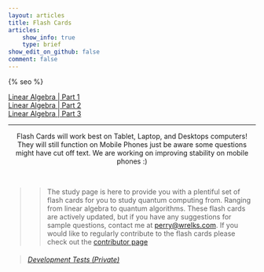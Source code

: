 ```yaml
---
layout: articles
title: Flash Cards
articles:
    show_info: true
    type: brief
show_edit_on_github: false
comment: false
---
```


{% seo %}

<div class="article__content" markdown="1">

<a itemprop="headline" class="item__header" href="https://wrelks.com/flashcards/page-build/repo/1-Basic.html">Linear Algebra | Part 1</a><br>
<a itemprop="headline" class="item__header" href="https://wrelks.com/flashcards/page-build/repo/2-intermediate.html">Linear Algebra | Part 2</a><br>
<a itemprop="headline" class="item__header" href="https://wrelks.com/flashcards/page-build/repo/3-advanced.html">Linear Algebra | Part 3</a><br>

---

<center>
<p class="info">Flash Cards will work best on Tablet, Laptop, and Desktops computers! They will still function on Mobile Phones just be aware some questions might have cut off text. We are working on improving stability on mobile phones :)</p>
</center>

<br>

>> The study page is here to provide you with a plentiful set of flash cards for you to study quantum computing from. Ranging from linear algebra to quantum algorithms. These flash cards are actively updated, but if you have any suggestions for sample questions, contact me at <perry@wrelks.com>. 
If you would like to regularly contribute to the flash cards please check out the [contributor page](https://wrelks.com/contributor)

<blockquote><h6><a href="https://wrelks.com/devtests/">Development Tests <i>(Private)</i></a></h6></blockquote>

</div>